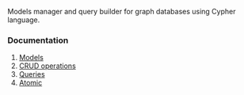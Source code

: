Models manager and query builder for graph databases using Cypher language.

### Documentation
1. [Models](docs/models.md)
1. [CRUD operations](docs/crud.md)
1. [Queries](docs/queries.md)
1. [Atomic](docs/atomic.md)
